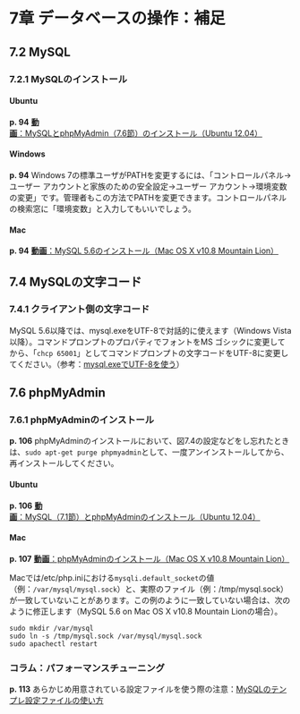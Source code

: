 # 7章 データベースの操作：補足

## 7.2 MySQL

### 7.2.1 MySQLのインストール

#### Ubuntu

**p. 94** [**動画**：MySQLとphpMyAdmin（7.6節）のインストール（Ubuntu 12.04）](http://youtu.be/2-ZEPX8oU3U)

#### Windows

**p. 94** Windows 7の標準ユーザがPATHを変更するには、「コントロールパネル→ユーザー アカウントと家族のための安全設定→ユーザー アカウント→環境変数の変更」です。管理者もこの方法でPATHを変更できます。コントロールパネルの検索窓に「環境変数」と入力してもいいでしょう。

#### Mac

**p. 94** [**動画**：MySQL 5.6のインストール（Mac OS X v10.8 Mountain Lion）](http://youtu.be/3Zn_SPvmz-o)

## 7.4 MySQLの文字コード

### 7.4.1 クライアント側の文字コード

MySQL 5.6以降では、mysql.exeをUTF-8で対話的に使えます（Windows Vista以降）。コマンドプロンプトのプロパティでフォントをMS ゴシックに変更してから、「`chcp 65001`」としてコマンドプロンプトの文字コードをUTF-8に変更してください。（参考：[mysql.exeでUTF-8を使う](http://blog.unfindable.net/archives/7144)）

## 7.6 phpMyAdmin

### 7.6.1 phpMyAdminのインストール

**p. 106** phpMyAdminのインストールにおいて、図7.4の設定などをし忘れたときは、`sudo apt-get purge phpmyadmin`として、一度アンインストールしてから、再インストールしてください。

#### Ubuntu

**p. 106** [**動画**：MySQL（7.1節）とphpMyAdminのインストール（Ubuntu 12.04）](http://youtu.be/2-ZEPX8oU3U)

#### Mac

**p. 107** [**動画**：phpMyAdminのインストール（Mac OS X v10.8 Mountain Lion）](http://youtu.be/cLf5XuB3W0Y)

Macでは/etc/php.iniにおける`mysqli.default_socket`の値（例：`/var/mysql/mysql.sock`）と、実際のファイル（例：/tmp/mysql.sock）が一致していないことがあります。この例のように一致していない場合は、次のように修正します（MySQL 5.6 on Mac OS X v10.8 Mountain Lionの場合）。

```
sudo mkdir /var/mysql
sudo ln -s /tmp/mysql.sock /var/mysql/mysql.sock
sudo apachectl restart
```

### コラム：パフォーマンスチューニング

**p. 113** 
あらかじめ用意されている設定ファイルを使う際の注意：[MySQLのテンプレ設定ファイルの使い方](http://blog.unfindable.net/archives/2663)
